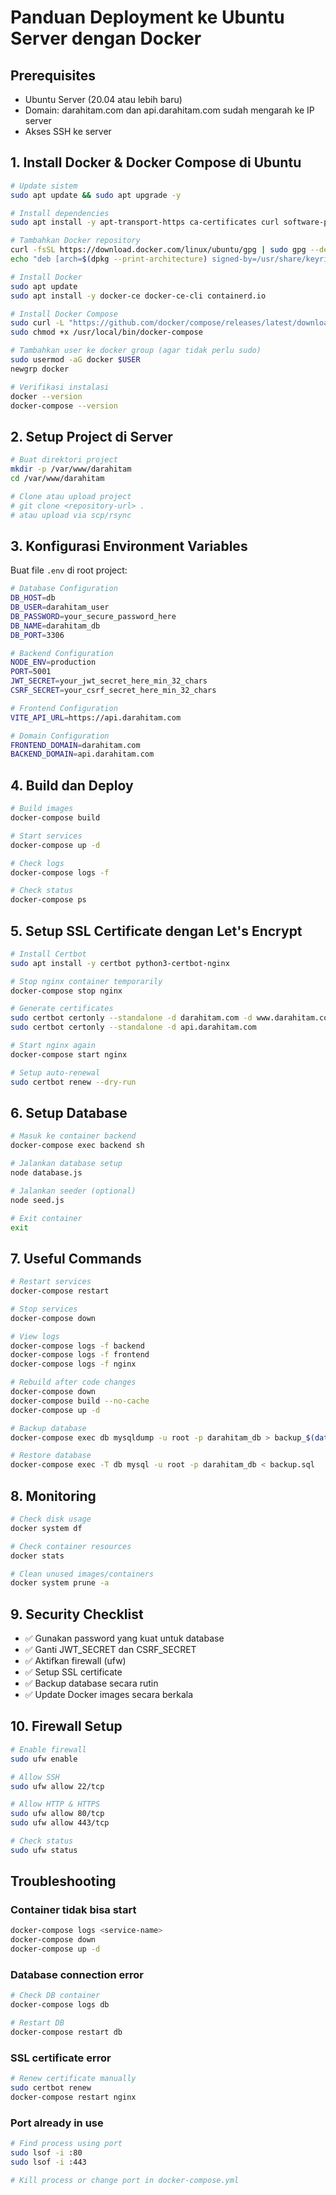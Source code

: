 # Panduan Deployment ke Ubuntu Server dengan Docker

## Prerequisites
- Ubuntu Server (20.04 atau lebih baru)
- Domain: darahitam.com dan api.darahitam.com sudah mengarah ke IP server
- Akses SSH ke server

## 1. Install Docker & Docker Compose di Ubuntu

```bash
# Update sistem
sudo apt update && sudo apt upgrade -y

# Install dependencies
sudo apt install -y apt-transport-https ca-certificates curl software-properties-common

# Tambahkan Docker repository
curl -fsSL https://download.docker.com/linux/ubuntu/gpg | sudo gpg --dearmor -o /usr/share/keyrings/docker-archive-keyring.gpg
echo "deb [arch=$(dpkg --print-architecture) signed-by=/usr/share/keyrings/docker-archive-keyring.gpg] https://download.docker.com/linux/ubuntu $(lsb_release -cs) stable" | sudo tee /etc/apt/sources.list.d/docker.list > /dev/null

# Install Docker
sudo apt update
sudo apt install -y docker-ce docker-ce-cli containerd.io

# Install Docker Compose
sudo curl -L "https://github.com/docker/compose/releases/latest/download/docker-compose-$(uname -s)-$(uname -m)" -o /usr/local/bin/docker-compose
sudo chmod +x /usr/local/bin/docker-compose

# Tambahkan user ke docker group (agar tidak perlu sudo)
sudo usermod -aG docker $USER
newgrp docker

# Verifikasi instalasi
docker --version
docker-compose --version
```

## 2. Setup Project di Server

```bash
# Buat direktori project
mkdir -p /var/www/darahitam
cd /var/www/darahitam

# Clone atau upload project
# git clone <repository-url> .
# atau upload via scp/rsync
```

## 3. Konfigurasi Environment Variables

Buat file `.env` di root project:

```bash
# Database Configuration
DB_HOST=db
DB_USER=darahitam_user
DB_PASSWORD=your_secure_password_here
DB_NAME=darahitam_db
DB_PORT=3306

# Backend Configuration
NODE_ENV=production
PORT=5001
JWT_SECRET=your_jwt_secret_here_min_32_chars
CSRF_SECRET=your_csrf_secret_here_min_32_chars

# Frontend Configuration
VITE_API_URL=https://api.darahitam.com

# Domain Configuration
FRONTEND_DOMAIN=darahitam.com
BACKEND_DOMAIN=api.darahitam.com
```

## 4. Build dan Deploy

```bash
# Build images
docker-compose build

# Start services
docker-compose up -d

# Check logs
docker-compose logs -f

# Check status
docker-compose ps
```

## 5. Setup SSL Certificate dengan Let's Encrypt

```bash
# Install Certbot
sudo apt install -y certbot python3-certbot-nginx

# Stop nginx container temporarily
docker-compose stop nginx

# Generate certificates
sudo certbot certonly --standalone -d darahitam.com -d www.darahitam.com
sudo certbot certonly --standalone -d api.darahitam.com

# Start nginx again
docker-compose start nginx

# Setup auto-renewal
sudo certbot renew --dry-run
```

## 6. Setup Database

```bash
# Masuk ke container backend
docker-compose exec backend sh

# Jalankan database setup
node database.js

# Jalankan seeder (optional)
node seed.js

# Exit container
exit
```

## 7. Useful Commands

```bash
# Restart services
docker-compose restart

# Stop services
docker-compose down

# View logs
docker-compose logs -f backend
docker-compose logs -f frontend
docker-compose logs -f nginx

# Rebuild after code changes
docker-compose down
docker-compose build --no-cache
docker-compose up -d

# Backup database
docker-compose exec db mysqldump -u root -p darahitam_db > backup_$(date +%Y%m%d).sql

# Restore database
docker-compose exec -T db mysql -u root -p darahitam_db < backup.sql
```

## 8. Monitoring

```bash
# Check disk usage
docker system df

# Check container resources
docker stats

# Clean unused images/containers
docker system prune -a
```

## 9. Security Checklist

- ✅ Gunakan password yang kuat untuk database
- ✅ Ganti JWT_SECRET dan CSRF_SECRET
- ✅ Aktifkan firewall (ufw)
- ✅ Setup SSL certificate
- ✅ Backup database secara rutin
- ✅ Update Docker images secara berkala

## 10. Firewall Setup

```bash
# Enable firewall
sudo ufw enable

# Allow SSH
sudo ufw allow 22/tcp

# Allow HTTP & HTTPS
sudo ufw allow 80/tcp
sudo ufw allow 443/tcp

# Check status
sudo ufw status
```

## Troubleshooting

### Container tidak bisa start
```bash
docker-compose logs <service-name>
docker-compose down
docker-compose up -d
```

### Database connection error
```bash
# Check DB container
docker-compose logs db

# Restart DB
docker-compose restart db
```

### SSL certificate error
```bash
# Renew certificate manually
sudo certbot renew
docker-compose restart nginx
```

### Port already in use
```bash
# Find process using port
sudo lsof -i :80
sudo lsof -i :443

# Kill process or change port in docker-compose.yml
```
